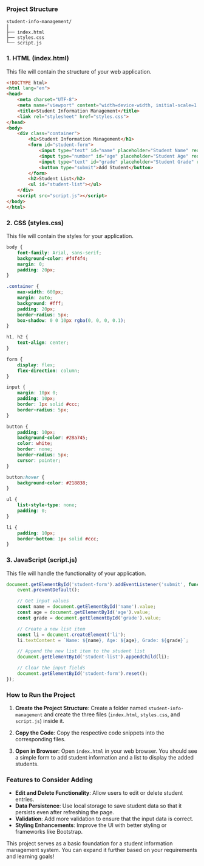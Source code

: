### Project Structure

```
student-info-management/
│
├── index.html
├── styles.css
└── script.js
```

### 1. HTML (index.html)

This file will contain the structure of your web application.

```html
<!DOCTYPE html>
<html lang="en">
<head>
    <meta charset="UTF-8">
    <meta name="viewport" content="width=device-width, initial-scale=1.0">
    <title>Student Information Management</title>
    <link rel="stylesheet" href="styles.css">
</head>
<body>
    <div class="container">
        <h1>Student Information Management</h1>
        <form id="student-form">
            <input type="text" id="name" placeholder="Student Name" required>
            <input type="number" id="age" placeholder="Student Age" required>
            <input type="text" id="grade" placeholder="Student Grade" required>
            <button type="submit">Add Student</button>
        </form>
        <h2>Student List</h2>
        <ul id="student-list"></ul>
    </div>
    <script src="script.js"></script>
</body>
</html>
```

### 2. CSS (styles.css)

This file will contain the styles for your application.

```css
body {
    font-family: Arial, sans-serif;
    background-color: #f4f4f4;
    margin: 0;
    padding: 20px;
}

.container {
    max-width: 600px;
    margin: auto;
    background: #fff;
    padding: 20px;
    border-radius: 5px;
    box-shadow: 0 0 10px rgba(0, 0, 0, 0.1);
}

h1, h2 {
    text-align: center;
}

form {
    display: flex;
    flex-direction: column;
}

input {
    margin: 10px 0;
    padding: 10px;
    border: 1px solid #ccc;
    border-radius: 5px;
}

button {
    padding: 10px;
    background-color: #28a745;
    color: white;
    border: none;
    border-radius: 5px;
    cursor: pointer;
}

button:hover {
    background-color: #218838;
}

ul {
    list-style-type: none;
    padding: 0;
}

li {
    padding: 10px;
    border-bottom: 1px solid #ccc;
}
```

### 3. JavaScript (script.js)

This file will handle the functionality of your application.

```javascript
document.getElementById('student-form').addEventListener('submit', function(event) {
    event.preventDefault();

    // Get input values
    const name = document.getElementById('name').value;
    const age = document.getElementById('age').value;
    const grade = document.getElementById('grade').value;

    // Create a new list item
    const li = document.createElement('li');
    li.textContent = `Name: ${name}, Age: ${age}, Grade: ${grade}`;

    // Append the new list item to the student list
    document.getElementById('student-list').appendChild(li);

    // Clear the input fields
    document.getElementById('student-form').reset();
});
```

### How to Run the Project

1. **Create the Project Structure**: Create a folder named `student-info-management` and create the three files (`index.html`, `styles.css`, and `script.js`) inside it.

2. **Copy the Code**: Copy the respective code snippets into the corresponding files.

3. **Open in Browser**: Open `index.html` in your web browser. You should see a simple form to add student information and a list to display the added students.

### Features to Consider Adding

- **Edit and Delete Functionality**: Allow users to edit or delete student entries.
- **Data Persistence**: Use local storage to save student data so that it persists even after refreshing the page.
- **Validation**: Add more validation to ensure that the input data is correct.
- **Styling Enhancements**: Improve the UI with better styling or frameworks like Bootstrap.

This project serves as a basic foundation for a student information management system. You can expand it further based on your requirements and learning goals!